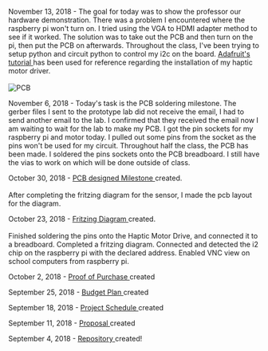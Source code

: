 November 13, 2018 - The goal for today was to show the professor our hardware demonstration. There was a problem I encountered where the raspberry pi won't turn on. I tried using the VGA to HDMI adapter method to see if it worked. The solution was to take out the PCB and then turn on the pi, then put the PCB on afterwards. Throughout the class, I've been trying to setup python and circuit python to control my i2c on the board. <a href ="https://learn.adafruit.com/adafruit-drv2605-haptic-controller-breakout/python-circuitpython"> Adafruit's tutorial </a> has been used for reference regarding the installation of my haptic motor driver. <br> <br>
![PCB](https://github.com/JordanPulido/HapticMotorDrive/blob/master/documentation/PCB%20Milestone.jpg)



November 6, 2018 - Today's task is the PCB soldering milestone. The gerber files I sent to the prototype lab did not receive the email, I had to send another email to the lab. I confirmed that they received the email now I am waiting to wait for the lab to make my PCB. I got the pin sockets for my raspberry pi and motor today. I pulled out some pins from the socket as the pins won't be used for my circuit. Throughout half the class, the PCB has been made. I soldered the pins sockets onto the PCB breadboard. I still have the vias to work on which will be done outside of class.

October 30, 2018 -
<a href="https://github.com/JordanPulido/HapticMotorDrive/blob/master/documentation/HapticMotorDriver_pcb.png"> PCB designed Milestone </a> created. <br> <br> After completing the fritzing diagram for the sensor, I made the pcb layout for the diagram.

October 23, 2018 -
<a href="https://github.com/JordanPulido/HapticMotorDrive/blob/master/documentation/Fritzing.pdf"> Fritzing Diagram </a> created. <br><br>Finished soldering the pins onto the Haptic Motor Drive, and connected it to a breadboard. Completed a fritzing diagram. Connected and detected the i2 chip on the raspberry pi with the declared address. Enabled VNC view on school computers from raspberry pi.

October 2, 2018 -
<a href="https://github.com/JordanPulido/HapticMotorDrive/blob/master/documentation/JordanBudgetProof.pdf"> Proof of Purchase </a> created

September 25, 2018 -
<a href="https://github.com/JordanPulido/HapticMotorDrive/blob/master/documentation/JordanBudget.pdf"> Budget Plan </a> created

September 18, 2018 -
<a href="https://github.com/JordanPulido/HapticMotorDrive/blob/master/documentation/JordanProjectSchedule.pdf"> Project Schedule </a> created

September 11, 2018 -
<a href="https://github.com/JordanPulido/HapticMotorDrive/blob/master/documentation/JordanProposal.pdf"> Proposal </a> created

September 4, 2018 - 
<a href="https://github.com/JordanPulido/HapticMotorDrive.git"> Repository </a> created!
